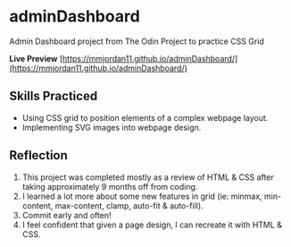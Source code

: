 # adminDashboard
Admin Dashboard project from The Odin Project to practice CSS Grid

**Live Preview** [https://mmjordan11.github.io/adminDashboard/](https://mmjordan11.github.io/adminDashboard/)

## Skills Practiced
- Using CSS grid to position elements of a complex webpage layout.
- Implementing SVG images into webpage design.

## Reflection
1. This project was completed mostly as a review of HTML & CSS after taking approximately 9 months off from coding.
2. I learned a lot more about some new features in grid (ie: minmax, min-content, max-content, clamp, auto-fit & auto-fill).
3. Commit early and often!
4. I feel confident that given a page design, I can recreate it with HTML & CSS.

